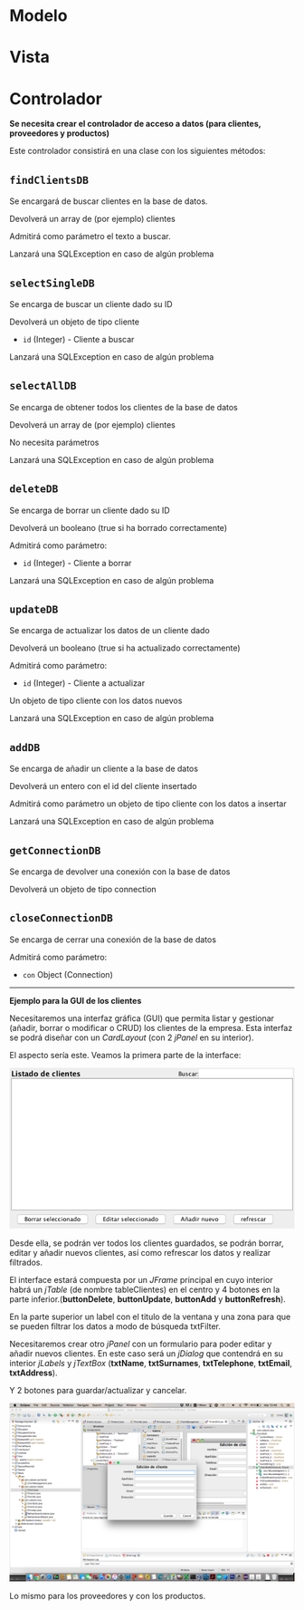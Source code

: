 # Modelo

# Vista

# Controlador

**Se necesita crear el controlador de acceso a datos (para clientes, proveedores y productos)**

Este controlador consistirá en una clase con los siguientes métodos:

## `findClientsDB`

Se encargará de buscar clientes en la base de datos.

Devolverá un array de (por ejemplo) clientes

Admitirá como parámetro el texto a buscar.

Lanzará una SQLException en caso de algún problema

## `selectSingleDB`

Se encarga de buscar un cliente dado su ID

Devolverá un objeto de tipo cliente

  * `id` (Integer) - Cliente a buscar

Lanzará una SQLException en caso de algún problema

## `selectAllDB`

Se encarga de obtener todos los clientes de la base de datos

Devolverá un array de (por ejemplo) clientes

No necesita parámetros

Lanzará una SQLException en caso de algún problema

## `deleteDB`

Se encarga de borrar un cliente dado su ID

Devolverá un booleano (true si ha borrado correctamente)

Admitirá como parámetro:

  * `id` (Integer) - Cliente a borrar

Lanzará una SQLException en caso de algún problema

## `updateDB`

Se encarga de actualizar los datos de un cliente dado

Devolverá un booleano (true si ha actualizado correctamente)

Admitirá como parámetro:

  * `id` (Integer) - Cliente a actualizar

Un objeto de tipo cliente con los datos nuevos

Lanzará una SQLException en caso de algún problema

## `addDB`

Se encarga de añadir un cliente a la base de datos

Devolverá un entero con el id del cliente insertado

Admitirá como parámetro un objeto de tipo cliente con los datos a insertar

Lanzará una SQLException en caso de algún problema


## `getConnectionDB`

Se encarga de devolver una conexión con la base de datos

Devolverá un objeto de tipo connection


## `closeConnectionDB`

Se encarga de cerrar una conexión de la base de datos        

Admitirá como parámetro:

  * `con` Object (Connection)


_____

**Ejemplo para la GUI de los clientes**

Necesitaremos una interfaz gráfica (GUI) que permita listar y gestionar (añadir, borrar o modificar o CRUD) los clientes de la empresa. Esta interfaz se podrá diseñar con un *CardLayout* (con 2 *jPanel* en su interior).

El aspecto sería este. Veamos la primera parte de la interface:

![Alt DiagramaER](/docs/img/gui-mockup-00.png)

Desde ella, se podrán ver todos los clientes guardados, se podrán borrar, editar y añadir nuevos clientes, así como refrescar los datos y realizar filtrados.

El interface estará compuesta por un *JFrame* principal en cuyo interior habrá un *jTable* (de nombre tableClientes) en el centro y 4 botones en la parte inferior.(**buttonDelete**, **buttonUpdate**, **buttonAdd** y **buttonRefresh**).

En la parte superior un label con el titulo de la ventana y una zona para que se pueden filtrar los datos a modo de búsqueda txtFilter.

Necesitaremos crear otro *jPanel* con un formulario para poder editar y añadir nuevos clientes.
En este caso será un *jDialog* que contendrá en su interior *jLabels* y *jTextBox* (**txtName**, **txtSurnames**, **txtTelephone**, **txtEmail**, **txtAddress**).

Y 2 botones para guardar/actualizar y cancelar.

![Alt DiagramaER](/docs/img/gui-mockup-01.png)

Lo mismo para los proveedores y con los productos.

